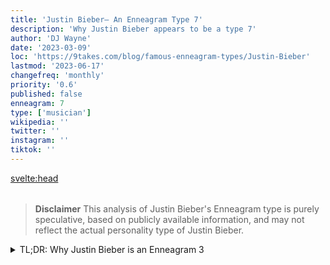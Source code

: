 ```yaml
---
title: 'Justin Bieber– An Enneagram Type 7'
description: 'Why Justin Bieber appears to be a type 7'
author: 'DJ Wayne'
date: '2023-03-09'
loc: 'https://9takes.com/blog/famous-enneagram-types/Justin-Bieber'
lastmod: '2023-06-17'
changefreq: 'monthly'
priority: '0.6'
published: false
enneagram: 7
type: ['musician']
wikipedia: ''
twitter: ''
instagram: ''
tiktok: ''
---
```


<svelte:head>

  <meta property="og:image" content="https://9takes.com/types/7s/Justin-Bieber.webp" />
  <link rel="canonical" href="https://9takes.com/blog/famous-enneagram-types/Justin-Bieber">
</svelte:head>

<script>
	import  PopCard  from "../../../lib/components/atoms/PopCard.svelte";
</script>
<div
	style="display: flex;
    justify-content: center;
    margin: 1rem 0;
	"
>
	<PopCard
		image={`/types/7s/${'Justin-Bieber'}.webp`}
		showIcon={false}
		displayText="Justin Bieber"
		subtext=""
	/>
</div>

> **Disclaimer** This analysis of Justin Bieber's Enneagram type is purely speculative, based on publicly available information, and may not reflect the actual personality type of Justin Bieber.

<details>
<summary class="accordion">TL;DR: Why Justin Bieber is an Enneagram 3</summary>
<div class="panel">
<ul>
<li></li>
<li></li>
<li></li>
<li></li>
</ul>
  </div>
</details>

<p class="firstLetter"></p>
